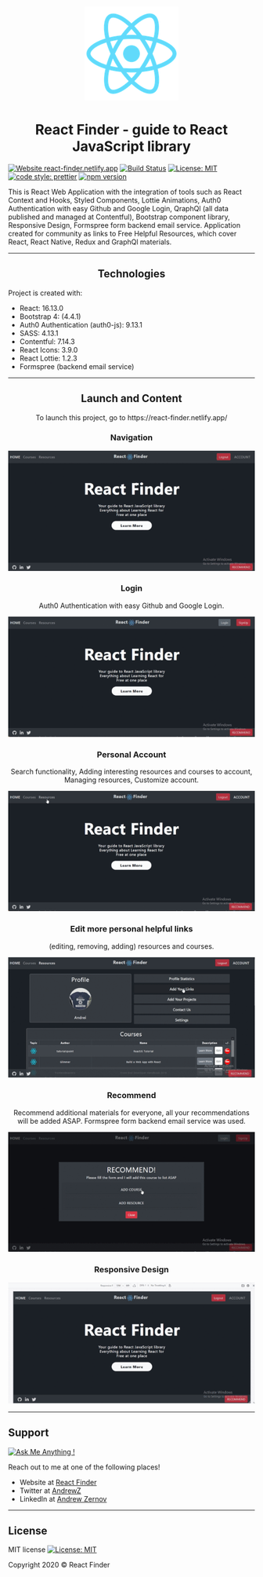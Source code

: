 <div align="center">
  <img src="./public/logo192.png"></img>
</div>

<h1 align="center">React Finder - guide to React JavaScript library</h1>

[![Website react-finder.netlify.app](https://img.shields.io/website-up-down-green-red/http/perso.crans.org.svg)](https://react-finder.netlify.app/)
[![Build Status](https://travis-ci.com/AndreiZernov/react-finder.svg?branch=master)](https://travis-ci.com/AndreiZernov/react-finder)
[![License: MIT](https://img.shields.io/badge/License-MIT-yellow.svg)](https://github.com/AndreiZernov/react-finder/blob/master/LICENSE)
[![code style: prettier](https://img.shields.io/badge/code_style-prettier-ff69b4.svg?style=flat-square)](https://github.com/prettier/prettier)
[![npm version](https://badge.fury.io/js/npm.svg)](https://badge.fury.io/js/npm)

This is React Web Application with the integration of tools such as React Context and Hooks, Styled Components, Lottie Animations, Auth0 Authentication with easy Github and Google Login, QraphQl (all data published and managed at Contentful), Bootstrap component library, Responsive Design, Formspree form backend email service.
Application created for community as links to Free Helpful Resources, which cover React, React Native, Redux and GraphQl materials.

---

<h2 align="center"> Technologies</h2>

Project is created with:

- React: 16.13.0
- Bootstrap 4: (4.4.1)
- Auth0 Authentication (auth0-js): 9.13.1
- SASS: 4.13.1
- Contentful: 7.14.3
- React Icons: 3.9.0
- React Lottie: 1.2.3
- Formspree (backend email service)

---

<h2 align="center"> Launch and Content</h2>

<p align="center">To launch this project, go to https://react-finder.netlify.app/</p>

<h3 align="center"> Navigation</h3>

<div align="center">
  <img src="./src/images/readme1.gif">
</div>

<h3 align="center"> Login</h3>

<p align="center">Auth0 Authentication with easy Github and Google Login.</p>

<div align="center">
  <img src="./src/images/readme2.gif">
</div>

<h3 align="center"> Personal Account</h3>

<p align="center">Search functionality, Adding interesting resources and courses to account, Managing resources, Customize account.</p>

<div align="center">
  <img src="./src/images/readme3.gif">
</div>

<h3 align="center"> Edit more personal helpful links</h3>

<p align="center">(editing, removing, adding) resources and courses.</p>

<div align="center">
  <img src="./src/images/readme4.gif">
</div>

<h3 align="center"> Recommend</h3>

<p align="center">Recommend additional materials for everyone, all your recommendations will be added ASAP.
Formspree form backend email service was used.</p>

<div align="center">
  <img src="./src/images/readme5.gif">
</div>

<h3 align="center">Responsive Design</h3>

<div align="center">
  <img src="./src/images/readme6.gif">
</div>

---

<h2> Support</h2>

[![Ask Me Anything !](https://img.shields.io/badge/Ask%20me-anything-1abc9c.svg)](https://github.com/AndreiZernov)

Reach out to me at one of the following places!

- Website at [React Finder](https://react-finder.netlify.app/)
- Twitter at [AndrewZ](https://twitter.com/AndrewZer)
- LinkedIn at [Andrew Zernov](https://www.linkedin.com/in/andrei-zernov/)

---

<h2> License</h2>

MIT license [![License: MIT](https://img.shields.io/badge/License-MIT-yellow.svg)](https://github.com/AndreiZernov/react-finder/blob/master/LICENSE)

Copyright 2020 © React Finder
